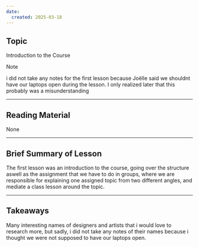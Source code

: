 ```yaml
---
date:
  created: 2025-03-18
---
```


## Topic

Introduction to the Course

>[!note]
>
>i did not take any notes for the first lesson because Joëlle said we shouldnt have our laptops open during the lesson. I only realized later that this probably was a misunderstanding

___

## Reading Material

None

___

## Brief Summary of Lesson

The first lesson was an introduction to the course, going over the structure aswell as the assignment that we have to do in groups, where we are responsible for explaining one assigned topic from two different angles, and mediate a class lesson around the topic.

___

## Takeaways

Many interesting names of designers and artists that i would love to research more, but sadly, i did not take any notes of their names because i thought we were not supposed to have our laptops open.
